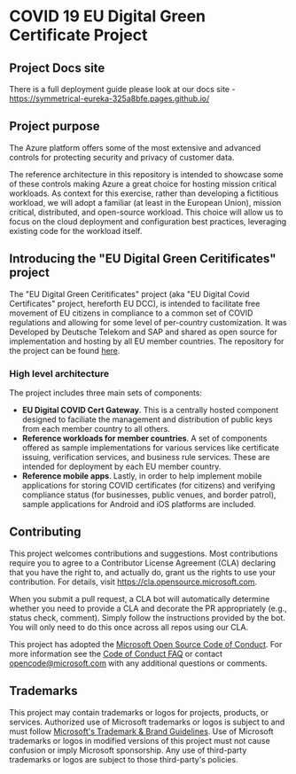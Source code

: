 # COVID 19 EU Digital Green Certificate Project

## Project Docs site

There is a full deployment guide please look at our docs site - https://symmetrical-eureka-325a8bfe.pages.github.io/

## Project purpose
The Azure platform offers some of the most extensive and advanced controls for protecting security and privacy of customer data.

The reference architecture in this repository is intended to showcase some of these controls making Azure a great choice for hosting mission critical workloads. As context for this exercise, rather than developing a fictitious workload, we will adopt a familiar (at least in the European Union), mission critical, distributed, and open-source workload. This choice will allow us to focus on the cloud deployment and configuration best practices, leveraging existing code for the workload itself.

## Introducing the "EU Digital Green Ceritificates" project
The "EU Digital Green Ceritificates" project (aka "EU Digital Covid Certificates" project, hereforth EU DCC), is intended to facilitate free movement of EU citizens in compliance to a common set of COVID regulations and allowing for some level of per-country customization. It was Developed by Deutsche Telekom and SAP and shared as open source for implementation and hosting by all EU member countries. The repository for the project can be found [here](https://github.com/eu-digital-green-certificates/dgc-overview).

### High level architecture
The project includes three main sets of components:
- **EU Digital COVID Cert Gateway**. This is a centrally hosted component designed to faciliate the management and distribution of public keys from each member country to all others.
- **Reference workloads for member countries**. A set of components offered as sample implementations for various services like certificate issuing, verification services, and business rule services. These are intended for deployment by each EU member country.
- **Reference mobile apps**. Lastly, in order to help implement mobile applications for storing COVID certificates (for citizens) and verifying compliance status (for businesses, public venues, and border patrol), sample applications for Android and iOS platforms are included.
## Contributing

This project welcomes contributions and suggestions.  Most contributions require you to agree to a
Contributor License Agreement (CLA) declaring that you have the right to, and actually do, grant us
the rights to use your contribution. For details, visit https://cla.opensource.microsoft.com.

When you submit a pull request, a CLA bot will automatically determine whether you need to provide
a CLA and decorate the PR appropriately (e.g., status check, comment). Simply follow the instructions
provided by the bot. You will only need to do this once across all repos using our CLA.

This project has adopted the [Microsoft Open Source Code of Conduct](https://opensource.microsoft.com/codeofconduct/).
For more information see the [Code of Conduct FAQ](https://opensource.microsoft.com/codeofconduct/faq/) or
contact [opencode@microsoft.com](mailto:opencode@microsoft.com) with any additional questions or comments.

## Trademarks

This project may contain trademarks or logos for projects, products, or services. Authorized use of Microsoft
trademarks or logos is subject to and must follow
[Microsoft's Trademark & Brand Guidelines](https://www.microsoft.com/en-us/legal/intellectualproperty/trademarks/usage/general).
Use of Microsoft trademarks or logos in modified versions of this project must not cause confusion or imply Microsoft sponsorship.
Any use of third-party trademarks or logos are subject to those third-party's policies.
